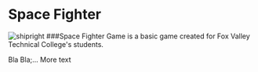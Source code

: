 # Space Fighter
![shipright](https://cloud.githubusercontent.com/assets/5315168/23713496/b5e3f5ac-03eb-11e7-8efa-5bda2007ac7f.png)
###Space Fighter Game is a basic game created  for Fox Valley Technical College's students.

Bla Bla;... More text
